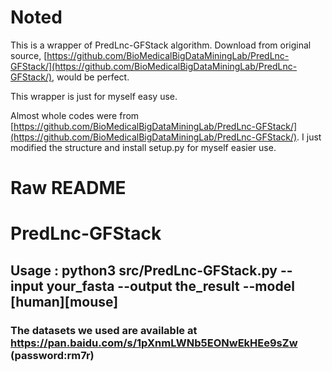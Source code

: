 # Noted

This is a wrapper of PredLnc-GFStack algorithm. Download from original source, [https://github.com/BioMedicalBigDataMiningLab/PredLnc-GFStack/](https://github.com/BioMedicalBigDataMiningLab/PredLnc-GFStack/), would be perfect.

This wrapper is just for myself easy use.

Almost whole codes were from [https://github.com/BioMedicalBigDataMiningLab/PredLnc-GFStack/](https://github.com/BioMedicalBigDataMiningLab/PredLnc-GFStack/). I just modified the structure and install setup.py for myself easier use.


# Raw README
# PredLnc-GFStack
## Usage : python3 src/PredLnc-GFStack.py --input your_fasta --output the_result --model [human][mouse]
### The datasets we used are available at https://pan.baidu.com/s/1pXnmLWNb5EONwEkHEe9sZw (password:rm7r)
